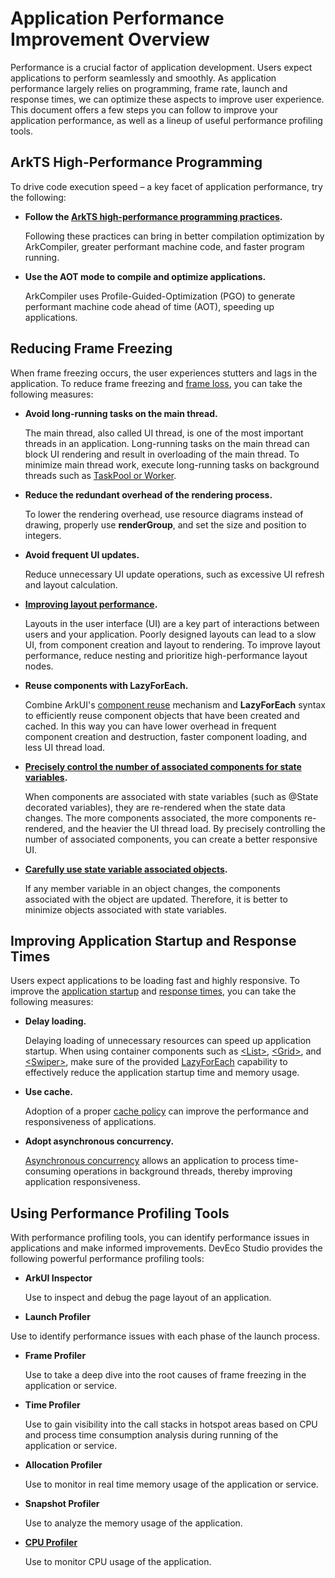 # Application Performance Improvement Overview

Performance is a crucial factor of application development. Users expect applications to perform seamlessly and smoothly. As application performance largely relies on programming, frame rate, launch and response times, we can optimize these aspects to improve user experience. This document offers a few steps you can follow to improve your application performance, as well as a lineup of useful performance profiling tools.

## ArkTS High-Performance Programming

To drive code execution speed – a key facet of application performance, try the following:
- **Follow the [ArkTS high-performance programming practices](high-performance-programming.md).**
  
    Following these practices can bring in better compilation optimization by ArkCompiler, greater performant machine code, and faster program running.
    
- **Use the AOT mode to compile and optimize applications.**
  
    ArkCompiler uses Profile-Guided-Optimization (PGO) to generate performant machine code ahead of time (AOT), speeding up applications.
## Reducing Frame Freezing

When frame freezing occurs, the user experiences stutters and lags in the application. To reduce frame freezing and [frame loss](reduce-animation-frame-loss.md), you can take the following measures:

- **Avoid long-running tasks on the main thread.**
  
  The main thread, also called UI thread, is one of the most important threads in an application. Long-running tasks on the main thread can block UI rendering and result in overloading of the main thread. To minimize main thread work, execute long-running tasks on background threads such as [TaskPool or Worker](../arkts-utils/taskpool-vs-worker.md).
  
- **Reduce the redundant overhead of the rendering process.**
  
  To lower the rendering overhead, use resource diagrams instead of drawing, properly use **renderGroup**, and set the size and position to integers.
  
- **Avoid frequent UI updates.**
  
  Reduce unnecessary UI update operations, such as excessive UI refresh and layout calculation.
  
- **[Improving layout performance](reduce-view-nesting-levels.md).**
  
  Layouts in the user interface (UI) are a key part of interactions between users and your application. Poorly designed layouts can lead to a slow UI, from component creation and layout to rendering. To improve layout performance, reduce nesting and prioritize high-performance layout nodes.
  
- **Reuse components with LazyForEach.**
  
  Combine ArkUI's [component reuse](component-recycle.md) mechanism and **LazyForEach** syntax to efficiently reuse component objects that have been created and cached. In this way you can have lower overhead in frequent component creation and destruction, faster component loading, and less UI thread load.
  
- **[Precisely control the number of associated components for state variables](precisely-control-render-scope.md).**
  
  When components are associated with state variables (such as @State decorated variables), they are re-rendered when the state data changes. The more components associated, the more components re-rendered, and the heavier the UI thread load. By precisely controlling the number of associated components, you can create a better responsive UI.
  
- **[Carefully use state variable associated objects](proper_state_management.md).**
  
  If any member variable in an object changes, the components associated with the object are updated. Therefore, it is better to minimize objects associated with state variables.
## Improving Application Startup and Response Times

Users expect applications to be loading fast and highly responsive. To improve the [application startup](improve-application-cold-start-speed.md) and [response times](improve-application-response.md), you can take the following measures:

- **Delay loading.**
  
  Delaying loading of unnecessary resources can speed up application startup. When using container components such as [\<List>](../reference/apis-arkui/arkui-ts/ts-container-list.md), [\<Grid>](../reference/apis-arkui/arkui-ts/ts-container-grid.md), and [\<Swiper>](../reference/apis-arkui/arkui-ts/ts-container-swiper.md), make sure of the provided [LazyForEach](../quick-start/arkts-rendering-control-lazyforeach.md) capability to effectively reduce the application startup time and memory usage.
  
- **Use cache.**
  
  Adoption of a proper [cache policy](list-perf-improvment.md#caching-list-items) can improve the performance and responsiveness of applications.
  
- **Adopt asynchronous concurrency.**
  
  [Asynchronous concurrency](../arkts-utils/async-concurrency-overview.md) allows an application to process time-consuming operations in background threads, thereby improving application responsiveness.

## Using Performance Profiling Tools

With performance profiling tools, you can identify performance issues in applications and make informed improvements. DevEco Studio provides the following powerful performance profiling tools:

- **ArkUI Inspector**
  
  Use to inspect and debug the page layout of an application.
  
- **Launch Profiler**
  

Use to identify performance issues with each phase of the launch process.

- **Frame Profiler**
  
  Use to take a deep dive into the root causes of frame freezing in the application or service.
  
- **Time Profiler**
  
  Use to gain visibility into the call stacks in hotspot areas based on CPU and process time consumption analysis during running of the application or service.
  
- **Allocation Profiler**
  
  Use to monitor in real time memory usage of the application or service.
  
- **Snapshot Profiler**
  
  Use to analyze the memory usage of the application.
  
- **[CPU Profiler](application-performance-analysis.md)**
  
  Use to monitor CPU usage of the application.

   